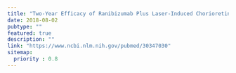 ```yaml
---
title: "Two-Year Efficacy of Ranibizumab Plus Laser-Induced Chorioretinal Anastomosis vs Ranibizumab Monotherapy for Central Retinal Vein Occlusion: A Randomized Clinical Trial."
date: 2018-08-02
pubtype: ""
featured: true
description: ""
link: "https://www.ncbi.nlm.nih.gov/pubmed/30347030"
sitemap:
  priority : 0.8
---
```



